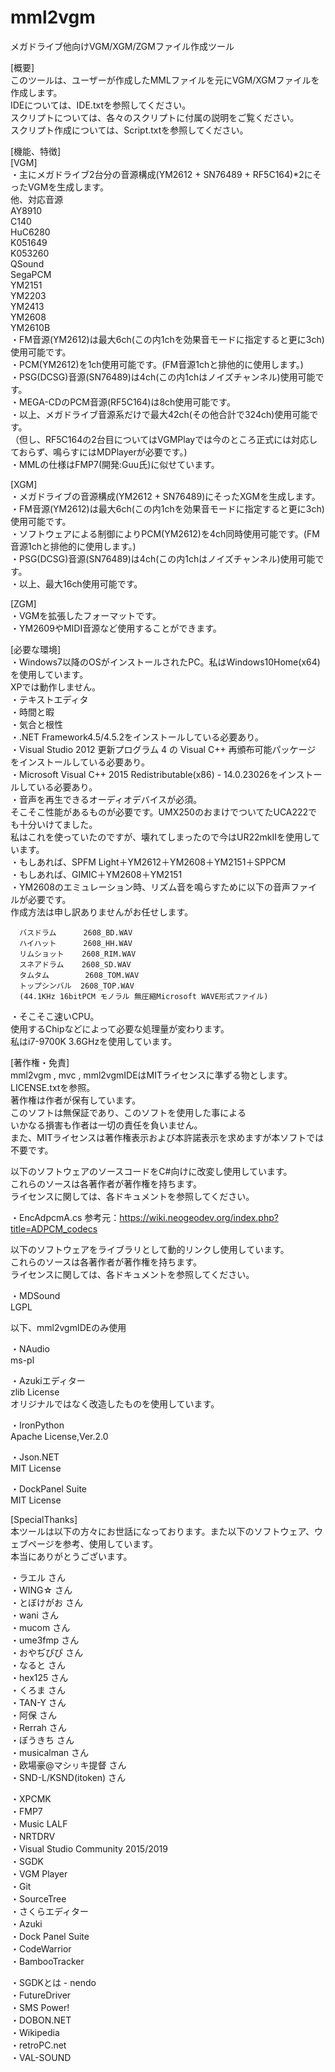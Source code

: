 # mml2vgm
メガドライブ他向けVGM/XGM/ZGMファイル作成ツール  
  
[概要]  
 このツールは、ユーザーが作成したMMLファイルを元にVGM/XGMファイルを作成します。  
 IDEについては、IDE.txtを参照してください。  
 スクリプトについては、各々のスクリプトに付属の説明をご覧ください。  
 スクリプト作成については、Script.txtを参照してください。  
  
[機能、特徴]  
 [VGM]  
 ・主にメガドライブ2台分の音源構成(YM2612 + SN76489 + RF5C164)*2にそったVGMを生成します。  
   他、対応音源  
	AY8910  
	C140  
	HuC6280  
	K051649  
	K053260  
	QSound  
	SegaPCM  
    YM2151  
	YM2203  
	YM2413  
	YM2608  
	YM2610B  
 ・FM音源(YM2612)は最大6ch(この内1chを効果音モードに指定すると更に3ch)使用可能です。  
 ・PCM(YM2612)を1ch使用可能です。(FM音源1chと排他的に使用します。)  
 ・PSG(DCSG)音源(SN76489)は4ch(この内1chはノイズチャンネル)使用可能です。  
 ・MEGA-CDのPCM音源(RF5C164)は8ch使用可能です。  
 ・以上、メガドライブ音源系だけで最大42ch(その他合計で324ch)使用可能です。  
 （但し、RF5C164の2台目についてはVGMPlayでは今のところ正式には対応しておらず、鳴らすにはMDPlayerが必要です。)  
 ・MMLの仕様はFMP7(開発:Guu氏)に似せています。  
  
 [XGM]  
 ・メガドライブの音源構成(YM2612 + SN76489)にそったXGMを生成します。  
 ・FM音源(YM2612)は最大6ch(この内1chを効果音モードに指定すると更に3ch)使用可能です。  
 ・ソフトウェアによる制御によりPCM(YM2612)を4ch同時使用可能です。(FM音源1chと排他的に使用します。)  
 ・PSG(DCSG)音源(SN76489)は4ch(この内1chはノイズチャンネル)使用可能です。  
 ・以上、最大16ch使用可能です。  
  
 [ZGM]  
 ・VGMを拡張したフォーマットです。  
 ・YM2609やMIDI音源など使用することができます。  
  
[必要な環境]  
 ・Windows7以降のOSがインストールされたPC。私はWindows10Home(x64)を使用しています。  
 XPでは動作しません。  
 ・テキストエディタ  
 ・時間と暇  
 ・気合と根性  
 ・.NET Framework4.5/4.5.2をインストールしている必要あり。  
 ・Visual Studio 2012 更新プログラム 4 の Visual C++ 再頒布可能パッケージ をインストールしている必要あり。  
 ・Microsoft Visual C++ 2015 Redistributable(x86) - 14.0.23026をインストールしている必要あり。  
 ・音声を再生できるオーディオデバイスが必須。  
 そこそこ性能があるものが必要です。UMX250のおまけでついてたUCA222でも十分いけてました。  
 私はこれを使っていたのですが、壊れてしまったので今はUR22mkIIを使用しています。  
 ・もしあれば、SPFM Light＋YM2612＋YM2608＋YM2151＋SPPCM  
 ・もしあれば、GIMIC＋YM2608＋YM2151  
 ・YM2608のエミュレーション時、リズム音を鳴らすために以下の音声ファイルが必要です。  
 作成方法は申し訳ありませんがお任せします。  
      
      バスドラム      2608_BD.WAV  
      ハイハット      2608_HH.WAV  
      リムショット    2608_RIM.WAV  
      スネアドラム    2608_SD.WAV  
      タムタム        2608_TOM.WAV  
      トップシンバル  2608_TOP.WAV  
      (44.1KHz 16bitPCM モノラル 無圧縮Microsoft WAVE形式ファイル)  
  
 ・そこそこ速いCPU。  
 使用するChipなどによって必要な処理量が変わります。  
 私はi7-9700K 3.6GHzを使用しています。  
  
  
[著作権・免責]  
mml2vgm , mvc , mml2vgmIDEはMITライセンスに準ずる物とします。LICENSE.txtを参照。  
著作権は作者が保有しています。  
このソフトは無保証であり、このソフトを使用した事による  
いかなる損害も作者は一切の責任を負いません。  
また、MITライセンスは著作権表示および本許諾表示を求めますが本ソフトでは不要です。  
  
以下のソフトウェアのソースコードをC#向けに改変し使用しています。  
これらのソースは各著作者が著作権を持ちます。  
ライセンスに関しては、各ドキュメントを参照してください。  
  
  ・EncAdpcmA.cs  参考元：https://wiki.neogeodev.org/index.php?title=ADPCM_codecs  
  
  
以下のソフトウェアをライブラリとして動的リンクし使用しています。  
これらのソースは各著作者が著作権を持ちます。  
ライセンスに関しては、各ドキュメントを参照してください。  

  ・MDSound  
    LGPL  
  
  以下、mml2vgmIDEのみ使用  
  
  ・NAudio  
    ms-pl  
  
  ・Azukiエディター  
    zlib License  
    オリジナルではなく改造したものを使用しています。  
  
  ・IronPython  
    Apache License,Ver.2.0  
  
  ・Json.NET  
    MIT License  
  
  ・DockPanel Suite  
    MIT License  
  
  
[SpecialThanks]  
 本ツールは以下の方々にお世話になっております。また以下のソフトウェア、ウェブページを参考、使用しています。  
 本当にありがとうございます。  
  
 ・ラエル さん  
 ・WING☆ さん  
 ・とぼけがお さん  
 ・wani さん  
 ・mucom さん  
 ・ume3fmp さん  
 ・おやぢぴぴ さん  
 ・なると さん  
 ・hex125 さん  
 ・くろま さん  
 ・TAN-Y さん  
 ・阿保 さん  
 ・Rerrah さん  
 ・ぼうきち さん  
 ・musicalman さん  
 ・欧場豪@マシㇼキ提督 さん  
 ・SND-L/KSND(itoken) さん  
  
 ・XPCMK  
 ・FMP7  
 ・Music LALF  
 ・NRTDRV  
 ・Visual Studio Community 2015/2019  
 ・SGDK  
 ・VGM Player  
 ・Git  
 ・SourceTree  
 ・さくらエディター  
 ・Azuki  
 ・Dock Panel Suite  
 ・CodeWarrior  
 ・BambooTracker  
  
 ・SGDKとは - nendo  
 ・FutureDriver  
 ・SMS Power!  
 ・DOBON.NET  
 ・Wikipedia  
 ・retroPC.net  
 ・VAL-SOUND  
  
